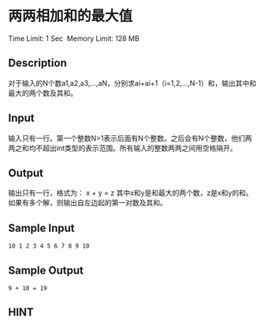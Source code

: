# 两两相加和的最大值
Time Limit: 1 Sec  Memory Limit: 128 MB


## Description
对于输入的N个数a1,a2,a3,...,aN，分别求ai+ai+1（i=1,2,...,N-1）和，输出其中和最大的两个数及其和。


## Input
输入只有一行。第一个整数N>1表示后面有N个整数。之后会有N个整数，他们两两之和均不超出int类型的表示范围。所有输入的整数两两之间用空格隔开。


## Output
输出只有一行，格式为：
x + y = z
其中x和y是和最大的两个数，z是x和y的和。
如果有多个解，则输出自左边起的第一对数及其和。


## Sample Input
```
10 1 2 3 4 5 6 7 8 9 10
```
## Sample Output
```
9 + 10 = 19
```

## HINT
